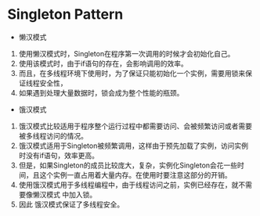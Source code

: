 # Singleton Pattern

- 懒汉模式

1. 使用懒汉模式时，Singleton在程序第一次调用的时候才会初始化自己。
2. 使用该模式时，由于if语句的存在，会影响调用的效率。
3. 而且，在多线程环境下使用时，为了保证只能初始化一个实例，需要用锁来保证线程安全性，
4. 如果遇到处理大量数据时，锁会成为整个性能的瓶颈。

- 饿汉模式

1. 饿汉模式比较适用于程序整个运行过程中都需要访问、会被频繁访问或者需要被多线程访问的情况。
2. 饿汉模式适用于Singleton被频繁调用，这样由于预先加载了实例，访问实例时没有if语句，效率更高。
3. 但是，如果Singleton的成员比较庞大，复杂，实例化Singleton会花一些时间，且这个实例一直占用着大量内存。在使用时要注意这部分的开销。
4. 使用饿汉模式用于多线程编程中，由于线程访问之前，实例已经存在，就不需要像懒汉模式 中加入锁。
5. 因此 饿汉模式保证了多线程安全。